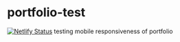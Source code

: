 # portfolio-test

[![Netlify Status](https://api.netlify.com/api/v1/badges/2288d10e-b25c-4758-b4b5-f91e351eb530/deploy-status)](https://app.netlify.com/sites/mike-mcdonald/deploys)
testing mobile responsiveness of portfolio
